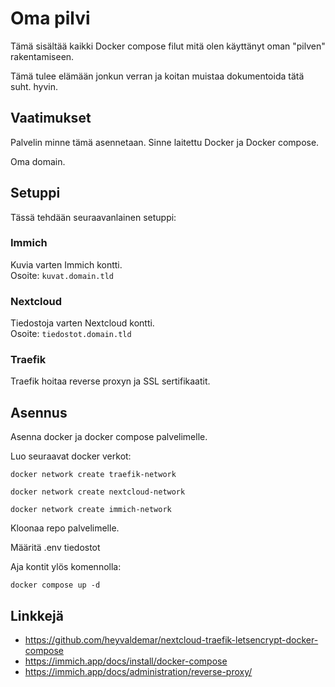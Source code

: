 # Oma pilvi

Tämä sisältää kaikki Docker compose filut mitä olen käyttänyt oman "pilven" rakentamiseen.

Tämä tulee elämään jonkun verran ja koitan muistaa dokumentoida tätä suht. hyvin.

## Vaatimukset

Palvelin minne tämä asennetaan. Sinne laitettu Docker ja Docker compose.

Oma domain. 

## Setuppi

Tässä tehdään seuraavanlainen setuppi:

### Immich

Kuvia varten Immich kontti.  
Osoite: `kuvat.domain.tld`

### Nextcloud 

Tiedostoja varten Nextcloud kontti.  
Osoite: `tiedostot.domain.tld`

### Traefik

Traefik hoitaa reverse proxyn ja SSL sertifikaatit.

## Asennus

Asenna docker ja docker compose palvelimelle.

Luo seuraavat docker verkot:

```
docker network create traefik-network

docker network create nextcloud-network

docker network create immich-network
```

Kloonaa repo palvelimelle.  

Määritä .env tiedostot

Aja kontit ylös komennolla:

```docker compose up -d```

## Linkkejä

- https://github.com/heyvaldemar/nextcloud-traefik-letsencrypt-docker-compose
- https://immich.app/docs/install/docker-compose
- https://immich.app/docs/administration/reverse-proxy/